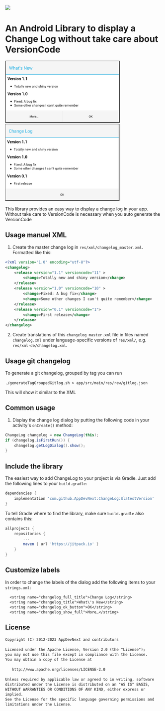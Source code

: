[![](https://jitpack.io/v/AppDevNext/ChangeLog.svg)](https://jitpack.io/#AppDevNext/ChangeLog)

# An Android Library to display a Change Log without take care about VersionCode

![Screenshot](screenshot_1.png)
![Screenshot](screenshot_2.png)

This library provides an easy way to display a change log in your app.
Without take care to VersionCode is necessary when you auto generate the VersionCode

## Usage manuel XML

1. Create the master change log in `res/xml/changelog_master.xml`. Formatted like this:

  ```xml
  <?xml version="1.0" encoding="utf-8"?>
  <changelog>
      <release version="1.1" versioncode="11" >
          <change>Totally new and shiny version</change>
      </release>
      <release version="1.0" versioncode="10" >
          <change>Fixed: A bug fix</change>
          <change>Some other changes I can't quite remember</change>
      </release>
      <release version="0.1" versioncode="1">
          <change>First release</change>
      </release>
  </changelog>
  ```

2. Create translations of this `changelog_master.xml` file in files named `changelog.xml` under
language-specific versions of `res/xml/`, e.g. `res/xml-de/changelog.xml`.

## Usage git changelog
To generate a git changelog, grouped by tag you can run

`./generateTagGroupedGitlog.sh > app/src/main/res/raw/gitlog.json`

This will show it similar to the XML

## Common usage

1. Display the change log dialog by putting the following code in your activity's `onCreate()` method:

  ```java
  ChangeLog changelog = new ChangeLog(this);
  if (changelog.isFirstRun()) {
      changelog.getLogDialog().show();
  }
  ```

## Include the library

The easiest way to add ChangeLog to your project is via Gradle. Just add the following lines to your `build.gradle`:

```groovy
dependencies {
    implementation 'com.github.AppDevNext:ChangeLog:$latestVersion'
}
```

To tell Gradle where to find the library, make sure `build.gradle` also contains this:

```groovy
allprojects {
    repositories {
        ...
        maven { url 'https://jitpack.io' }
    }
}
```

## Customize labels

In order to change the labels of the dialog add the following items to your `strings.xml`:

```
  <string name="changelog_full_title">Change Log</string>
  <string name="changelog_title">What\'s New</string>
  <string name="changelog_ok_button">OK</string>
  <string name="changelog_show_full">More…</string>
```

## License

    Copyright (C) 2012-2023 AppDevNext and contributors

    Licensed under the Apache License, Version 2.0 (the "License");
    you may not use this file except in compliance with the License.
    You may obtain a copy of the License at

       http://www.apache.org/licenses/LICENSE-2.0

    Unless required by applicable law or agreed to in writing, software
    distributed under the License is distributed on an "AS IS" BASIS,
    WITHOUT WARRANTIES OR CONDITIONS OF ANY KIND, either express or implied.
    See the License for the specific language governing permissions and
    limitations under the License.
